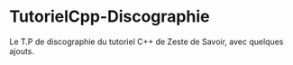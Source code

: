 # TutorielCpp-Discographie
Le T.P de discographie du tutoriel C++ de Zeste de Savoir, avec quelques ajouts.   
      